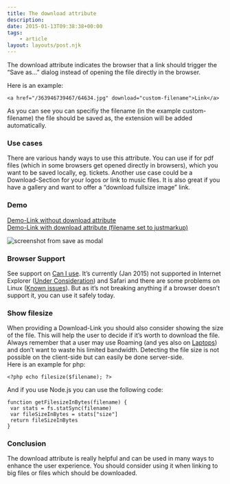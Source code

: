 ```yaml
---
title: The download attribute
description: 
date: 2015-01-13T09:38:38+00:00
tags:
    - article
layout: layouts/post.njk
---
```


The download attribute indicates the browser that a link should trigger the “Save as…” dialog instead of opening the file directly in the browser.

Here is an example:

    <a href="/363946739467/64634.jpg" download="custom-filename">Link</a>

As you can see you can specifiy the filename (in the example custom-filename) the file should be saved as, the extension will be added automatically.

### Use cases

There are various handy ways to use this attribute. You can use if for pdf files (which in some browsers get opened directly in browsers), which you want to be saved locally, eg. tickets. Another use case could be a Download-Section for your logos or link to music files. It is also great if you have a gallery and want to offer a “download fullsize image” link.

### Demo

[Demo-Link without download attribute](/images/layout/logo.png)  
[Demo-Link with download attribute (filename set to justmarkup)](/images/layout/logo.png)

![screenshot from save as modal](https://justmarkup.com/log/wp-content/uploads/2015/01/saveas.png)

### Browser Support

See support on [Can I use](http://caniuse.com/#feat=download). It’s currently (Jan 2015) not supported in Internet Explorer ([Under Consideration](https://status.modern.ie/adownloadattribute)) and Safari and there are some problems on Linux ([Known issues](http://caniuse.com/#feat=download)). But as it’s not breaking anything if a browser doesn’t support it, you can use it safely today.

### Show filesize

When providing a Download-Link you should also consider showing the size of the file. This will help the user to decide if it’s worth to download the file. Always remember that a user may use Roaming (and yes also on [Laptops](http://www.smashingmagazine.com/smashing-newsletter-issue-128/)) and don’t want to waste his limited bandwidth. Detecting the file size is not possible on the client-side but can easily be done server-side.  
Here is an example for php:

    <?php echo filesize($filename); ?>

And if you use Node.js you can use the following code:

    function getFilesizeInBytes(filename) {
     var stats = fs.statSync(filename)
     var fileSizeInBytes = stats["size"]
     return fileSizeInBytes
    }
    

### Conclusion

The download attribute is really helpful and can be used in many ways to enhance the user experience. You should consider using it when linking to big files or files which should be downloaded.